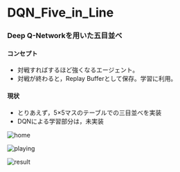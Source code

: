 # DQN_Five_in_Line

### Deep Q-Networkを用いた五目並べ
#### コンセプト
* 対戦すればするほど強くなるエージェント。
* 対戦が終わると，Replay Bufferとして保存。学習に利用。

#### 現状
* とりあえず，5×5マスのテーブルでの三目並べを実装
* DQNによる学習部分は，未実装

![home](https://github.com/natsu-summer72/DQN_Five_in_Line/tree/master/example/home.png)

![playing](https://github.com/natsu-summer72/DQN_Five_in_Line/tree/master/example/playing.png)

![result](https://github.com/natsu-summer72/DQN_Five_in_Line/tree/master/example/result.png)
